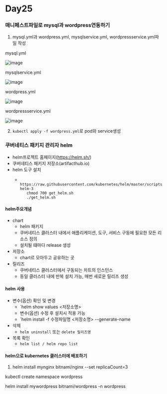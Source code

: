 # Day25

### 매니페스트파일로 mysql과 wordpress연동하기

1. mysql.yml과 wordpress.yml, mysqlservice.yml, wordpressservice.yml파일 작성

mysql.yml

![image](https://github.com/JoEunSae/Metanet-Internship/assets/83803199/fd0c8624-75f4-4d18-b99e-9bb1078e7cfb)

mysqlservice.yml

![image](https://github.com/JoEunSae/Metanet-Internship/assets/83803199/a93f712d-f98f-405d-8963-d6495e201cad)

wordpress.yml

![image](https://github.com/JoEunSae/Metanet-Internship/assets/83803199/b812a9ac-2701-4ed4-a7fa-b52a7600f6af)

wordpressservice.yml

![image](https://github.com/JoEunSae/Metanet-Internship/assets/83803199/a385b30f-f768-4add-94da-53f7cf52557c)

2. `kubectl apply -f wordpress.yml`로 pod와 service생성


### 쿠버네티스 패키지 관리자 helm

- helm프로젝트 홈페이지(https://helm.sh/)
- 쿠버네티스 패키지 저장소(artifacthub.io)
- helm 도구 설치
  - ```curl -fsSL -o get_helm.sh 
       https://raw.githubusercontent.com/kubernetes/helm/master/scripts/get-helm-3
       chmod 700 get_helm.sh
       ./get_helm.sh
    ```

#### helm주요개념
- chart
  - helm 패키지
  - 쿠버네티스 클러스터 내에서 애플리케이션, 도구, 서비스 구동에 필요한 모든 리소스 정의
  - 설치될 떄마다 release 생성
- 저장소
  - chart르 모아두고 공유하는 곳
- 릴리즈
  - 쿠버네티스 클러스터에서 구동되는 차트의 인스턴스
  - 동일 클러스터 내에 반복 설치 가능, 매번 새로운 릴리즈 생성
 
#### helm 사용

- 변수(옵션) 확인 및 변경
  - `helm show values <저장소명>
  - 변수(옵션) 수정 후 설치시 적용 가능
  - `helm install -f 수정파일명 <저장소명> --generate-name
- 삭제
  - `helm uninstall` 또는 `delete 릴리즈명`
- 목록 확인
  - `helm list / helm repo list`

#### helm으로 kubernetes 클러스터에 배포하기

1. helm install mynginx bitnami/nginx --set replicaCount=3




kubectl create namespace wordpress

helm install mywordpress bitnami/wordpress -n wordpress

